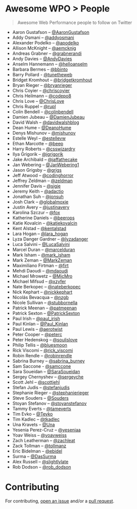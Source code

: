 # Awesome WPO > People

> Awesome Web Performance people to follow on Twitter

- Aaron Gustafson – [@AaronGustafson](https://twitter.com/AaronGustafson)
- Addy Osmani – [@addyosmani](https://twitter.com/addyosmani)
- Alexander Podelko – [@apodelko](https://twitter.com/apodelko)
- Allison McKnight – [@aemcknig](https://twitter.com/aemcknig)
- Andreas Grabner – [@grabnerandi](https://twitter.com/grabnerandi)
- Andy Davies – [@AndyDavies](https://twitter.com/AndyDavies)
- Anselm Hannemann – [@helloanselm](https://twitter.com/helloanselm)
- Barbara Bermes – [@bbinto](https://twitter.com/bbinto)
- Barry Pollard - [@tunetheweb](https://twitter.com/tunetheweb)
- Bridget Kromhout – [@bridgetkromhout](https://twitter.com/bridgetkromhout)
- Bryan Rieger – [@bryanrieger](https://twitter.com/bryanrieger)
- Chris Coyier – [@chriscoyier](https://twitter.com/chriscoyier)
- Chris Heilmann – [@codepo8](https://twitter.com/codepo8)
- Chris Love – [@ChrisLove](https://twitter.com/ChrisLove)
- Chris Ruppel – [@rupl](https://twitter.com/rupl)
- Colin Bendell – [@colinbendell](https://twitter.com/colinbendell)
- Damien Jubeau – [@DamienJubeau](https://twitter.com/DamienJubeau)
- David Walsh – [@davidwalshblog](https://twitter.com/davidwalshblog)
- Dean Hume – [@DeanoHume](https://twitter.com/DeanoHume)
- Denys Mishunov – [@mishunov](https://twitter.com/mishunov)
- Estelle Weyl – [@estellevw](https://twitter.com/estellevw)
- Ethan Marcotte – [@beep](https://twitter.com/beep)
- Harry Roberts – [@csswizardry](https://twitter.com/csswizardry)
- Ilya Grigorik – [@igrigorik](https://twitter.com/igrigorik)
- Jake Archibald – [@jaffathecake](https://twitter.com/jaffathecake)
- Jan Webering – [@JanWebering1](https://twitter.com/JanWebering1)
- Jason Grigsby – [@grigs](https://twitter.com/grigs)
- Jeff Atwood – [@codinghorror](https://twitter.com/codinghorror)
- Jeffrey Zeldman – [@zeldman](https://twitter.com/zeldman)
- Jennifer Davis – [@sigje](https://twitter.com/sigje)
- Jeremy Keith – [@adactio](https://twitter.com/adactio)
- Jonathan Suh – [@jonsuh](https://twitter.com/jonsuh)
- Josh Clark – [@globalmoxie](https://twitter.com/globalmoxie)
- Justin Avery – [@justinavery](https://twitter.com/justinavery)
- Karolina Szczur – [@fox](https://twitter.com/fox)
- Katherine Daniels – [@beerops](https://twitter.com/beerops)
- Katie Kovalcin – [@katiekovalcin](https://twitter.com/katiekovalcin)
- Kent Alstad – [@kentalstad](https://twitter.com/kentalstad)
- Lara Hogan – [@lara_hogan](https://twitter.com/lara_hogan)
- Lyza Danger Gardner – [@lyzadanger](https://twitter.com/lyzadanger)
- Luca Salvini – [@LucaSalvini](https://twitter.com/LucaSalvini)
- Marcel Duran – [@marcelduran](https://twitter.com/marcelduran)
- Mark Isham – [@mark_isham](https://twitter.com/mark_isham)
- Mark Zeman – [@MarkZeman](https://twitter.com/MarkZeman)
- Maximiliano Firtman – [@firt](https://twitter.com/firt)
- Mehdi Daoudi – [@mdaoudi](https://twitter.com/mdaoudi)
- Michael Mrowetz – [@MicMro](https://twitter.com/MicMro)
- Michael Mifsud – [@xzyfer](https://twitter.com/xzyfer)
- Nate Berkopec – [@nateberkopec](https://twitter.com/nateberkopec)
- Nick Kephart – [@nickkephart](https://twitter.com/nickkephart)
- Nicolás Bevacqua – [@nzgb](https://twitter.com/nzgb)
- Nicole Sullivan – [@stubbornella](https://twitter.com/stubbornella)
- Patrick Meenan – [@patmeenan](https://twitter.com/patmeenan)
- Patrick Sexton – [@PatrickSexton](https://twitter.com/PatrickSexton)
- Paul Irish – [@paul_irish](https://twitter.com/paul_irish)
- Paul Kinlan – [@Paul_Kinlan](https://twitter.com/Paul_Kinlan)
- Paul Lewis – [@aerotwist](https://twitter.com/aerotwist)
- Peter Cooper – [@peterc](https://twitter.com/peterc)
- Peter Hedenskog – [@soulislove](https://twitter.com/soulislove)
- Philip Tellis – [@bluesmoon](https://twitter.com/bluesmoon)
- Rick Viscomi – [@rick_viscomi](https://twitter.com/rick_viscomi)
- Robin Rendle – [@robinrendle](https://twitter.com/robinrendle)
- Sabrina Burney – [@sabrina_burney](https://twitter.com/sabrina_burney)
- Sam Saccone - [@samccone](https://twitter.com/samccone)
- Sara Soueidan – [@SaraSoueidan](https://twitter.com/SaraSoueidan)
- Sergey Chernyshev – [@sergeyche](https://twitter.com/sergeyche)
- Scott Jehl – [@scottjehl](https://twitter.com/scottjehl)
- Stefan Judis – [@stefanjudis](https://twitter.com/stefanjudis)
- Stephanie Rieger – [@stephanierieger](https://twitter.com/stephanierieger)
- Steve Souders – [@Souders](https://twitter.com/Souders)
- Stoyan Stefanov – [@stoyanstefanov](https://twitter.com/stoyanstefanov)
- Tammy Everts – [@tameverts](https://twitter.com/tameverts)
- Tim Evko – [@Tevko](https://twitter.com/Tevko)
- Tim Kadlec – [@tkadlec](https://twitter.com/tkadlec)
- Una Kravets – [@Una](https://twitter.com/Una)
- Yesenia Perez-Cruz – [@yeseniaa](https://twitter.com/yeseniaa)
- Yoav Weiss – [@yoavweiss](https://twitter.com/yoavweiss)
- Zach Leatherman – [@zachleat](https://twitter.com/zachleat)
- Zack Tollman – [@tollmanz](https://twitter.com/tollmanz)
- Eric Bidelman – [@ebidel](https://twitter.com/ebidel)
- Surma – [@DasSurma](https://twitter.com/DasSurma)
- Alex Russell – [@slightlylate](https://twitter.com/slightlylate)
- Rob Dodson – [@rob_dodson](https://twitter.com/rob_dodson)

# Contributing

For contributing, [open an issue](https://github.com/davidsonfellipe/awesome-wpo/issues) and/or a [pull request](https://github.com/davidsonfellipe/awesome-wpo/pulls).
